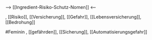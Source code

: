 --> [[Ingredient-Risiko-Schutz-Nomen]] <--

, [[Risiko]], [[Versicherung]], [[Gefahr]], [[Lebensversicherung]], [[Bedrohung]]

#Feminin , [[gefährden]], [[Sicherung]], [[Automatisierungsgefahr]]